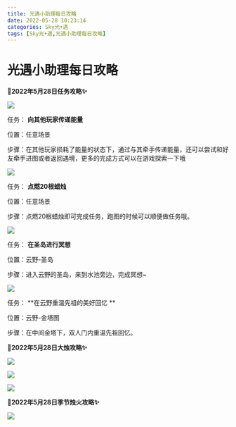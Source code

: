 ```yaml
---
title: 光遇小助理每日攻略
date: 2022-05-28 10:23:14
categories: Sky光•遇
tags: [Sky光•遇,光遇小助理每日攻略]
---
```

# 光遇小助理每日攻略
**🎉2022年5月28日任务攻略✨**

![](https://ok.166.net/reunionpub/ds/kol/20220528/003918-12ltybqovi.png)

任务： **向其他玩家传递能量**

位置：任意场景

步骤：在其他玩家损耗了能量的状态下，通过与其牵手传递能量，还可以尝试和好友牵手进图或者返回遇境，更多的完成方式可以在游戏探索一下哦

![](https://ok.166.net/reunionpub/ds/kol/20220528/004002-493rsfuyki.png)

任务： **点燃20根蜡烛**

位置：任意场景

步骤：点燃20根蜡烛即可完成任务，跑图的时候可以顺便做任务哦。

![](https://ok.166.net/reunionpub/ds/kol/20220528/004023-hjotdg65lc.png)

任务： **在圣岛进行冥想**

位置：云野-圣岛

步骤：进入云野的圣岛，来到水池旁边，完成冥想~

![](https://ok.166.net/reunionpub/ds/kol/20220528/004604-i09mlnhpj6.png)

任务： **在云野重温先祖的美好回忆  **

位置：云野-金塔图

步骤：在中间金塔下，双人门内重温先祖回忆。

 **🎉2022年5月28日大烛攻略✨**

![](https://ok.166.net/reunionpub/ds/kol/20220528/004312-4g3i5dopl9.png)

![](https://ok.166.net/reunionpub/ds/kol/20220528/004153-rt8q72ecu9.png)

![](https://ok.166.net/reunionpub/ds/kol/20220528/004128-chno49jfwv.png)

  

 **🎉2022年5月28日季节烛火攻略✨**

![](https://ok.166.net/reunionpub/ds/kol/20220528/004334-78d53at2bk.png)

  

  

